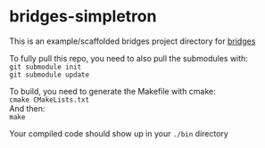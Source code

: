 # bridges-simpletron
This is an example/scaffolded bridges project directory for [bridges](http://bridgesuncc.github.io/)

To fully pull this repo, you need to also pull the submodules with:  
`git submodule init`  
`git submodule update`  

To build, you need to generate the Makefile with cmake:  
`cmake CMakeLists.txt`  
And then:  
`make`

Your compiled code should show up in your `./bin` directory

